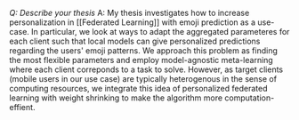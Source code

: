*Q: Describe your thesis*
A: My thesis investigates how to increase personalization in [[Federated Learning]] with emoji prediction as a use-case. In particular, we look at ways to adapt the aggregated parameteres for each client such that local models can give personalized predictions regarding the users' emoji patterns. We approach this problem as finding the most flexible parameters and employ model-agnostic meta-learning where each client correponds to a task to solve. However, as target clients (mobile users in our use case) are typically heterogenous in the sense of computing resources, we integrate this idea of personalized federated learning with weight shrinking to make the algorithm more computation-effient.